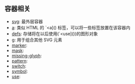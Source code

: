 ## 容器相关

+ [svg](https://developer.mozilla.org/en-US/docs/Web/SVG/Element/svg): 最外层容器
+ [a](https://developer.mozilla.org/en-US/docs/Web/SVG/Element/a): 类似 HTML 的 `<a]() 标签，可以将一些标签放置在该容器内
+ [defs](https://developer.mozilla.org/en-US/docs/Web/SVG/Element/defs): 存储将在以后使用(`<use]())的图形对象
+ [g](https://developer.mozilla.org/en-US/docs/Web/SVG/Element/g): 用于组合其他 SVG 元素
+ [marker](https://developer.mozilla.org/en-US/docs/Web/SVG/Element/marker): 
+ [mask](https://developer.mozilla.org/en-US/docs/Web/SVG/Element/mask): 
+ [missing-glyph](https://developer.mozilla.org/en-US/docs/Web/SVG/Element/missing-glyph): 
+ [pattern](https://developer.mozilla.org/en-US/docs/Web/SVG/Element/pattern): 
+ [switch](https://developer.mozilla.org/en-US/docs/Web/SVG/Element/switch): 
+ [symbol](https://developer.mozilla.org/en-US/docs/Web/SVG/Element/symbol): 
+ [use](https://developer.mozilla.org/en-US/docs/Web/SVG/Element/use): 